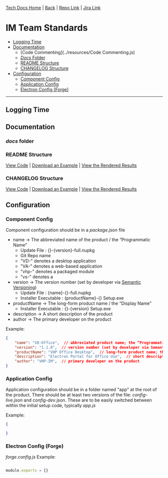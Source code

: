 [Tech Docs Home](https://vhp1946.github.io) | [Back](../) | [Repo Link](https://github.com/VHP1946/VHP1946.github.io) | [Jira Link](https://vhp.atlassian.net)

# IM Team Standards

- [Logging Time](#logging-time)
- [Documentation](#documentation)
  - [Code Commenting](../resources/Code Commenting.js)
  - [*Docs* Folder](#docs-folder)
  - [README Structure](#readme-structure)
  - [CHANGELOG Structure](#changelog-structure)
- [Configuration](#configuration)
  - [Component Config](#component-config)
  - [Application Config](#application-config)
  - [Electron Config (Forge)](#electron-config-forge)

---

## Logging Time

## Documentation

### *docs* folder

### README Structure
[View Code](../resources/readme-example.md) |
<a href="../resources/readme-example.md" download="README.md">Download an Example</a> |
[View the Rendered Results](../resources/readme-example)

### CHANGELOG Structure
[View Code](../resources/changelog-example.md) | <a href="../resources/changelog-example.md" download="CHANGELOG.md">Download an Example</a> | [View the Rendered Results](../resources/changelog-example)


## Configuration

### Component Config
Component configuration should be in a *package.json* file
- name -> The abbreviated name of the product / the “Programmatic Name”
    - Update File : {<name>}-{version}-full.nupkg
    - Git Repo name
    - "VD-" denotes a desktop application
    - "VA-" denotes a web-based application
    - "vhp-" denotes a packaged module
    - "vs-" denotes a 
- version -> The version number (set by developer via [Semantic Versioning]())
  - Update File : {name}-{<version>}-full.nupkg
  - Installer Executable : {productName}-{<version>} Setup.exe
- productName -> The long-form product name / the “Display Name”
  - Installer Executable : {<productName>}-{version} Setup.exe
- description -> A short description of the product
- author -> The primary developer on the product

Example:
```json
{
    "name": "VD-Office",  // abbreviated product name; the “Programmatic Name”
    "version": "1.1.0",  // version number (set by developer via Semantic Versioning)
    "productName": "VHP Office Desktop",  // long-form product name; the “Display Name”
    "description": "Electron Portal for Office Use",  // short description of the product
    "author": "VHP-IM",  // primary developer on the product
}
```


### Application Config
Application configuration should be in a folder named "app" at the root of the product. There should be at least two versions of the file: *config-live.json* and *config-dev*.json. These are to be easily switched between within the initial setup code, typically *app.js*

Example:
```json
{

}
```

### Electron Config (Forge)
*forge.config.js*
Example:
```js

module.exports = {}

```